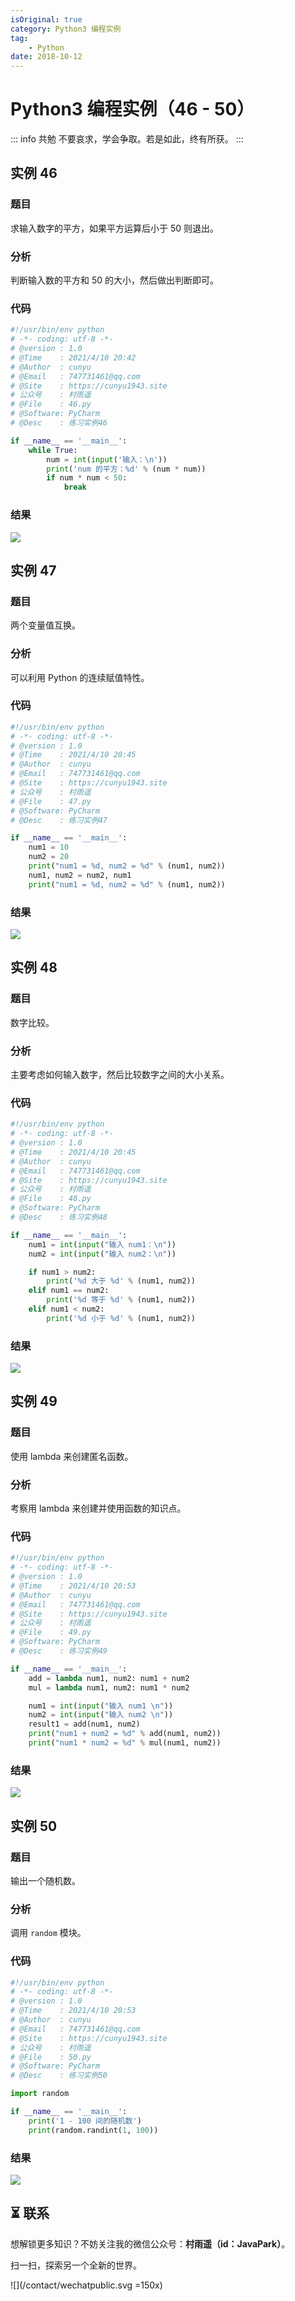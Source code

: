 ```yaml
---
isOriginal: true
category: Python3 编程实例
tag:
    - Python
date: 2018-10-12
---
```


# Python3 编程实例（46 - 50）

::: info 共勉
不要哀求，学会争取。若是如此，终有所获。
:::

## 实例 46

### 题目

求输入数字的平方，如果平方运算后小于 50 则退出。

### 分析

判断输入数的平方和 50 的大小，然后做出判断即可。

### 代码

```python
#!/usr/bin/env python
# -*- coding: utf-8 -*-
# @version : 1.0
# @Time    : 2021/4/10 20:42
# @Author  : cunyu
# @Email   : 747731461@qq.com
# @Site    : https://cunyu1943.site
# 公众号    : 村雨遥
# @File    : 46.py
# @Software: PyCharm
# @Desc    : 练习实例46

if __name__ == '__main__':
    while True:
        num = int(input('输入：\n'))
        print('num 的平方：%d' % (num * num))
        if num * num < 50:
            break
```



### 结果

![](assets/e417bc76768f823c2ed23eb117e2ed66.webp)

## 实例 47

### 题目

两个变量值互换。

### 分析

可以利用 Python 的连续赋值特性。

### 代码

```python
#!/usr/bin/env python
# -*- coding: utf-8 -*-
# @version : 1.0
# @Time    : 2021/4/10 20:45
# @Author  : cunyu
# @Email   : 747731461@qq.com
# @Site    : https://cunyu1943.site
# 公众号    : 村雨遥
# @File    : 47.py
# @Software: PyCharm
# @Desc    : 练习实例47

if __name__ == '__main__':
    num1 = 10
    num2 = 20
    print("num1 = %d, num2 = %d" % (num1, num2))
    num1, num2 = num2, num1
    print("num1 = %d, num2 = %d" % (num1, num2))

```



### 结果

![](assets/f3df8e3672bb85747dc523555c2d63cb.webp)

## 实例 48

### 题目

数字比较。

### 分析

主要考虑如何输入数字，然后比较数字之间的大小关系。

### 代码

```python
#!/usr/bin/env python
# -*- coding: utf-8 -*-
# @version : 1.0
# @Time    : 2021/4/10 20:45
# @Author  : cunyu
# @Email   : 747731461@qq.com
# @Site    : https://cunyu1943.site
# 公众号    : 村雨遥
# @File    : 48.py
# @Software: PyCharm
# @Desc    : 练习实例48

if __name__ == '__main__':
    num1 = int(input("输入 num1：\n"))
    num2 = int(input("输入 num2：\n"))

    if num1 > num2:
        print('%d 大于 %d' % (num1, num2))
    elif num1 == num2:
        print('%d 等于 %d' % (num1, num2))
    elif num1 < num2:
        print('%d 小于 %d' % (num1, num2))

```



### 结果

![](assets/607e99c51283c29b9a3cd7b52348b85b.webp)

## 实例 49

### 题目

使用 lambda 来创建匿名函数。

### 分析

考察用 lambda 来创建并使用函数的知识点。



### 代码

```python
#!/usr/bin/env python
# -*- coding: utf-8 -*-
# @version : 1.0
# @Time    : 2021/4/10 20:53
# @Author  : cunyu
# @Email   : 747731461@qq.com
# @Site    : https://cunyu1943.site
# 公众号    : 村雨遥
# @File    : 49.py
# @Software: PyCharm
# @Desc    : 练习实例49

if __name__ == '__main__':
    add = lambda num1, num2: num1 + num2
    mul = lambda num1, num2: num1 * num2

    num1 = int(input("输入 num1 \n"))
    num2 = int(input("输入 num2 \n"))
    result1 = add(num1, num2)
    print("num1 + num2 = %d" % add(num1, num2))
    print("num1 * num2 = %d" % mul(num1, num2))

```



### 结果

![](assets/4d5e0dd7ac80ee79c72e805a0f788b91.webp)

## 实例 50

### 题目

输出一个随机数。

### 分析

调用 `random` 模块。

### 代码

```python
#!/usr/bin/env python
# -*- coding: utf-8 -*-
# @version : 1.0
# @Time    : 2021/4/10 20:53
# @Author  : cunyu
# @Email   : 747731461@qq.com
# @Site    : https://cunyu1943.site
# 公众号    : 村雨遥
# @File    : 50.py
# @Software: PyCharm
# @Desc    : 练习实例50

import random

if __name__ == '__main__':
    print('1 - 100 间的随机数')
    print(random.randint(1, 100))

```



### 结果

![](assets/952501b20ff658866fae6570388b65e1.webp)

## ⏳ 联系

想解锁更多知识？不妨关注我的微信公众号：**村雨遥（id：JavaPark）**。

扫一扫，探索另一个全新的世界。

![](/contact/wechatpublic.svg =150x)

<Share colorful />